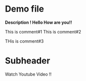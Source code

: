 # Demo file
**Description ! Hello How are you!!**

This is comment#1
This is comment#2

THis is comment#3


# Subheader

Watch Youtube Video !!
